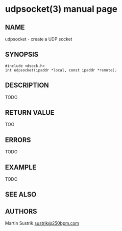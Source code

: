 # udpsocket(3) manual page

## NAME

udpsocket - create a UDP socket

## SYNOPSIS

```
#include <dsock.h>
int udpsocket(ipaddr *local, const ipaddr *remote);
```

## DESCRIPTION

TODO

## RETURN VALUE

TOO

## ERRORS

TODO

## EXAMPLE

TODO

## SEE ALSO

## AUTHORS

Martin Sustrik <sustrik@250bpm.com>

